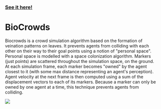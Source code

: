 ### [See it here!](https://sknop8.github.io/BioCrowds/)

# BioCrowds
Biocrowds is a crowd simulation algorithm based on the formation of veination patterns on leaves. It prevents agents from colliding with each other on their way to their goal points using a notion of "personal space". Personal space is modelled with a space colonization algorithm. Markers (just points) are scattered throughout the simulation space, on the ground. At each simulation frame, each marker becomes "owned" by the agent closest to it (with some max distance representing an agent's perception). Agent velocity at the next frame is then computed using a sum of the displacement vectors to each of its markers. Because a marker can only be owned by one agent at a time, this technique prevents agents from colliding.

![](https://github.com/sknop8/Project7-BioCrowds/blob/9273a8ab734c540429c5cd28fc1bb7999079d368/crowdgif.gif)

